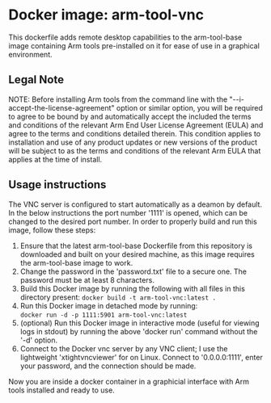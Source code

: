 # Docker image: arm-tool-vnc
This dockerfile adds remote desktop capabilities to the arm-tool-base image containing Arm tools pre-installed on it for ease of use in a graphical environment. 

## Legal Note
NOTE: Before installing Arm tools from the command line with the "--i-accept-the-license-agreement" option or similar option, you will be required to agree to be bound by and automatically accept the included the terms and conditions of the relevant Arm End User License Agreement (EULA) and agree to the terms and conditions detailed therein. This condition applies to installation and use of any product updates or new versions of the product will be subject to as the terms and conditions of the relevant Arm EULA that applies at the time of install. 

## Usage instructions
The VNC server is configured to start automatically as a deamon by default. In the below instructions the port number '1111' is opened, which can be changed to the desired port number.
In order to properly build and run this image, follow these steps:

  1. Ensure that the latest arm-tool-base Dockerfile from this repository is downloaded and built on your desired machine, as this image requires the arm-tool-base image to work.
  2. Change the password in the 'password.txt' file to a secure one. The password must be at least 8 characters.
  3. Build this Docker image by running the following with all files in this directory present: 
  ```docker build -t arm-tool-vnc:latest .```
  4. Run this Docker image in detached mode by running:   
  ```docker run -d -p 1111:5901 arm-tool-vnc:latest```
  5. (optional) Run this Docker image in interactive mode (useful for viewing logs in stdout) by running the above 'docker run' command without the '-d' option.
  6. Connect to the Docker vnc server by any VNC client; I use the lightweight 'xtightvncviewer' for on Linux. Connect to '0.0.0.0:1111', enter your password, and the connection should be made.
     
Now you are inside a docker container in a graphicial interface with Arm tools installed and ready to use.

